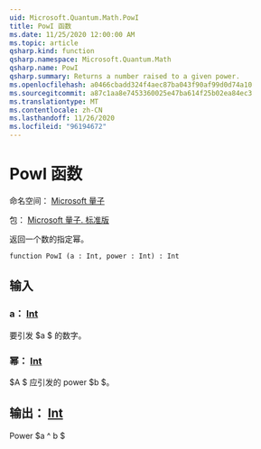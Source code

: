 ```yaml
---
uid: Microsoft.Quantum.Math.PowI
title: PowI 函数
ms.date: 11/25/2020 12:00:00 AM
ms.topic: article
qsharp.kind: function
qsharp.namespace: Microsoft.Quantum.Math
qsharp.name: PowI
qsharp.summary: Returns a number raised to a given power.
ms.openlocfilehash: a0466cbadd324f4aec87ba043f90af99d0d74a10
ms.sourcegitcommit: a87c1aa8e7453360025e47ba614f25b02ea84ec3
ms.translationtype: MT
ms.contentlocale: zh-CN
ms.lasthandoff: 11/26/2020
ms.locfileid: "96194672"
---
```

# <a name="powi-function"></a>PowI 函数

命名空间： [Microsoft 量子](xref:Microsoft.Quantum.Math)

包： [Microsoft 量子. 标准版](https://nuget.org/packages/Microsoft.Quantum.Standard)


返回一个数的指定幂。

```qsharp
function PowI (a : Int, power : Int) : Int
```


## <a name="input"></a>输入

### <a name="a--int"></a>a： [Int](xref:microsoft.quantum.lang-ref.int)

要引发 $a $ 的数字。


### <a name="power--int"></a>幂： [Int](xref:microsoft.quantum.lang-ref.int)

$A $ 应引发的 power $b $。



## <a name="output--int"></a>输出： [Int](xref:microsoft.quantum.lang-ref.int)

Power $a ^ b $